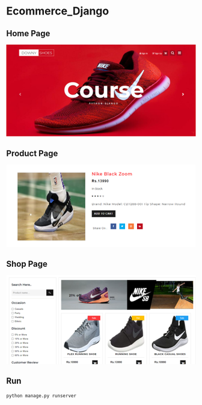 # Ecommerce_Django

## Home Page
![alt text](media/Images/home.PNG)

## Product Page
![alt text](media/Images/product.PNG)

## Shop Page
![alt text](media/Images/shop.PNG)

## Run
`python manage.py runserver`




